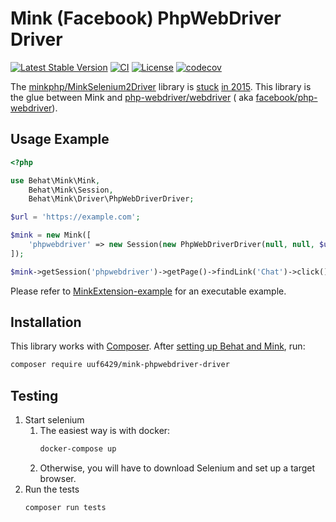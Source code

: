 # Mink (Facebook) PhpWebDriver Driver

[![Latest Stable Version](https://poser.pugx.org/uuf6429/MinkPhpWebDriver/v/stable.svg)](https://packagist.org/packages/uuf6429/MinkPhpWebDriver)
[![CI](https://github.com/minkphp/MinkSelenium2Driver/actions/workflows/tests.yml/badge.svg)](https://github.com/uuf6429/MinkPhpWebDriver/actions/workflows/tests.yml)
[![License](https://poser.pugx.org/uuf6429/MinkPhpWebDriver/license.svg)](https://github.com/uuf6429/MinkPhpWebDriver/blob/main/LICENSE.md)
[![codecov](https://codecov.io/gh/uuf6429/MinkPhpWebDriver/branch/master/graph/badge.svg?token=x2Q2iM3XYz)](https://codecov.io/gh/uuf6429/MinkPhpWebDriver)

The [minkphp/MinkSelenium2Driver](https://github.com/minkphp/MinkSelenium2Driver) library
is [stuck](https://github.com/minkphp/MinkSelenium2Driver/issues/293) [in 2015](https://github.com/minkphp/MinkSelenium2Driver/issues/262#issuecomment-277532163).
This library is the glue between Mink and [php-webdriver/webdriver](https://github.com/php-webdriver/php-webdriver) (
aka [facebook/php-webdriver](https://packagist.org/packages/facebook/webdriver)).

## Usage Example

```php
<?php

use Behat\Mink\Mink,
    Behat\Mink\Session,
    Behat\Mink\Driver\PhpWebDriverDriver;

$url = 'https://example.com';

$mink = new Mink([
    'phpwebdriver' => new Session(new PhpWebDriverDriver(null, null, $url)),
]);

$mink->getSession('phpwebdriver')->getPage()->findLink('Chat')->click();
```

Please refer to [MinkExtension-example](https://github.com/Behat/MinkExtension-example) for an executable example.

## Installation

This library works with [Composer](https://getcomposer.org/).
After [setting up Behat and Mink](https://mink.behat.org/en/latest/#installation), run:

```bash
composer require uuf6429/mink-phpwebdriver-driver
```

## Testing

1. Start selenium
    1. The easiest way is with docker:
       ```bash
       docker-compose up
       ```
    2. Otherwise, you will have to download Selenium and set up a target browser.
2. Run the tests
   ```bash
   composer run tests
   ```
